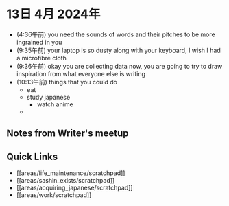 # 13日 4月 2024年
- (4:36午前) you need the sounds of words and their pitches to be more ingrained in you
- (9:35午前) your laptop is so dusty along with your keyboard, I wish I had a microfibre cloth
- (9:36午前) okay you are collecting data now, you are going to try to draw inspiration from what everyone else is writing
- (10:13午前) things that you could do
  - eat
  - study japanese
    - watch anime
  - 

## Notes from Writer's meetup



 



## Quick Links
- [[areas/life_maintenance/scratchpad]]
- [[areas/sashin_exists/scratchpad]]
- [[areas/acquiring_japanese/scratchpad]]
- [[areas/work/scratchpad]]
